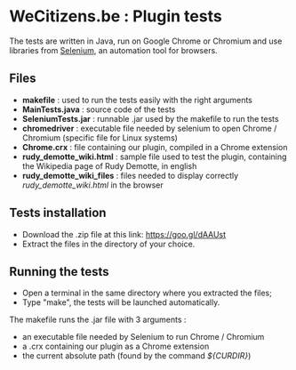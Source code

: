 # WeCitizens.be : Plugin tests
The tests are written in Java, run on Google Chrome or Chromium and use libraries from [Selenium](http://www.seleniumhq.org/), an automation tool for browsers.

## Files

- __makefile__ : used to run the tests easily with the right arguments
- __MainTests.java__ : source code of the tests
- __SeleniumTests.jar__ : runnable .jar used by the makefile to run the tests
- __chromedriver__ : executable file needed by selenium to open Chrome / Chromium (specific file for Linux systems)
- __Chrome.crx__ : file containing our plugin, compiled in a Chrome extension
- __rudy_demotte_wiki.html__ : sample file used to test the plugin, containing the Wikipedia page of Rudy Demotte, in english
- __rudy_demotte_wiki_files__ : files needed to display correctly *rudy_demotte_wiki.html* in the browser

## Tests installation

* Download the .zip file at this link: https://goo.gl/dAAUst
* Extract the files in the directory of your choice.

## Running the tests

* Open a terminal in the same directory where you extracted the files;
* Type "make", the tests will be launched automatically.

The makefile runs the .jar file with 3 arguments :
- an executable file needed by Selenium to run Chrome / Chromium
- a .crx containing our plugin as a Chrome extension
- the current absolute path (found by the command *${CURDIR}*)
